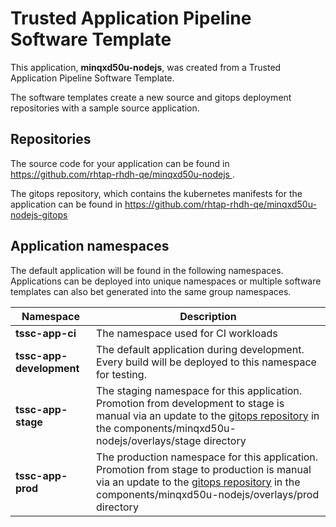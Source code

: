 # Trusted Application Pipeline Software Template

This application, **minqxd50u-nodejs**, was created from a Trusted Application Pipeline Software Template.

The software templates create a new source and gitops deployment repositories with a sample source application. 

## Repositories

The source code for your application can be found in [https://github.com/rhtap-rhdh-qe/minqxd50u-nodejs ](https://github.com/rhtap-rhdh-qe/minqxd50u-nodejs ).
 
The gitops repository, which contains the kubernetes manifests for the application can be found in 
[https://github.com/rhtap-rhdh-qe/minqxd50u-nodejs-gitops ](https://github.com/rhtap-rhdh-qe/minqxd50u-nodejs-gitops ) 

## Application namespaces 

The default application will be found in the following namespaces. Applications can be deployed into unique namespaces or multiple software templates can also bet generated into the same group namespaces.  

|  Namespace   |  Description   |  
| -------- | -------- |
| **tssc-app-ci** | The namespace used for CI workloads |
| **tssc-app-development** | The default application during development. Every build will be deployed to this namespace for testing. |
| **tssc-app-stage** | The staging namespace for this application. Promotion from development to stage is manual via an update to the [gitops repository](https://github.com/rhtap-rhdh-qe/minqxd50u-nodejs-gitops ) in the components/minqxd50u-nodejs/overlays/stage directory |
| **tssc-app-prod** | The production namespace for this application. Promotion from stage to production is manual via an update to the [gitops repository](https://github.com/rhtap-rhdh-qe/minqxd50u-nodejs-gitops ) in the components/minqxd50u-nodejs/overlays/prod directory |